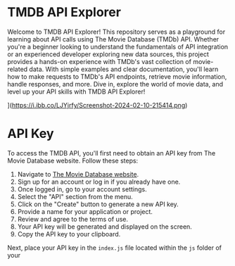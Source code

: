 # **TMDB API Explorer**

Welcome to TMDB API Explorer! This repository serves as a playground for learning about API calls using The Movie Database (TMDb) API. Whether you're a beginner looking to understand the fundamentals of API integration or an experienced developer exploring new data sources, this project provides a hands-on experience with TMDb's vast collection of movie-related data. With simple examples and clear documentation, you'll learn how to make requests to TMDb's API endpoints, retrieve movie information, handle responses, and more. Dive in, explore the world of movie data, and level up your API skills with TMDB API Explorer!


](https://i.ibb.co/LJYjrfy/Screenshot-2024-02-10-215414.png)

# API Key

To access the TMDB API, you'll first need to obtain an API key from The Movie Database website. Follow these steps:

1.  Navigate to [The Movie Database website](https://www.themoviedb.org/).
2.  Sign up for an account or log in if you already have one.
3.  Once logged in, go to your account settings.
4.  Select the "API" section from the menu.
5.  Click on the "Create" button to generate a new API key.
6.  Provide a name for your application or project.
7.  Review and agree to the terms of use.
8.  Your API key will be generated and displayed on the screen.
9.  Copy the API key to your clipboard.

Next, place your API key in the `index.js` file located within the `js` folder of your

